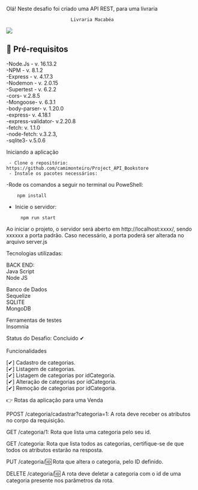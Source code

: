 Olá! Neste desafio foi criado uma API REST, para uma livraria

                            Livraria Macabéa



<img src= "https://pbs.twimg.com/media/FR2tF3eXoAEgoBH?format=jpg&name=small">




## 📘 Pré-requisitos

-Node.Js - v. 16.13.2<br>
-NPM - v. 8.1.2<br>
-Express - v. 4.17.3<br>
-Nodemon - v. 2.0.15<br>
-Supertest - v. 6.2.2<br>
-cors- v.2.8.5<br>
-Mongoose- v. 6.3.1<br>
-body-parser- v. 1.20.0<br>
-express- v. 4.18.1<br>
-express-validator- v.2.20.8<br>
-fetch: v. 1.1.0<br>
-node-fetch: v.3.2.3,<br>
-sqlite3- v.5.0.6<br>
 


 Iniciando a aplicação

	
	 - Clone o repositório: https://github.com/camimonteiro/Project_API_Bookstore
	 - Instale os pacotes necessários:

-Rode os comandos a seguir no terminal ou PoweShell:

        npm install

- Inicie o servidor:

        npm run start

Ao iniciar o projeto, o servidor será aberto em http://localhost:xxxx/, sendo xxxxxx a porta padrão. 
Caso necessário, a porta poderá ser alterada no arquivo server.js




Tecnologias utilizadas:

BACK END:<br>
    Java Script<br>
    Node JS<br>

Banco de Dados<br>
    Sequelize<br>
    SQLITE<br>
    MongoDB <br>

Ferramentas de testes<br>
    Insomnia<br>



Status do Desafio: Concluido ✔<br><br>
Funcionalidades

[✔] Cadastro de categorias.<br>
[✔] Listagem de categorias.<br>
[✔] Listagem de categorias por idCategoria.<br>
[✔] Alteração de categorias por idCategoria.<br>
[✔] Remoção de categorias por idCategoria.<br>

👉 Rotas da aplicação para uma Venda

PPOST /categoria/cadastrar?categoria=1: A rota deve receber os atributos no corpo da requisição.<br>

GET /categoria/1: Rota que lista uma categoria pelo seu id.<br>

GET /categoria: Rota que lista todos as categorias, certifique-se de que todos os atributos estarão na resposta.<br>

PUT /categoria/:id: Rota que altera o categoria, pelo ID definido.<br>

DELETE /categoria/:id: A rota deve deletar a categoria com o id de uma categoria presente nos parâmetros da rota.<br>






